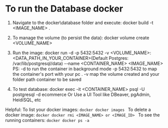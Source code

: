 # To run the Database docker
1. Navigate to the docker\database folder and execute:
    docker build -t <IMAGE_NAME> .

2. To manage the volume (to persist the data):
    docker volume create <VOLUME_NAME>

3. Run the image:
    docker run -d -p 5432:5432 -v <VOLUME_NAME>:<DATA_PATH_IN_YOUR_CONTAINER>(Default Postgres: /var/lib/postgresql/data) --name <CONTAINER_NAME> <IMAGE_NAME>
    PS:
        -d to run the container in background mode
        -p 5432:5432 to map the container's port with your pc .
        -v map the volume created and your folder path container to be saved

4. To test database:
    docker exec -it <CONTAINER_NAME> psql -U postgresql -d ecommerce
    Or
    Use a UI Tool like DBeaver, pgAdmin, HeidiSQL, etc

Helpful:
    To list your docker images:
        ```docker
        docker images
        ```
    To delete a docker image:
        ```docker
        docker rmi <IMAGE_NAME> or <IMAGE_ID>
        ```
    To see the running containers:
        ```docker
        docker ps -a
        ```